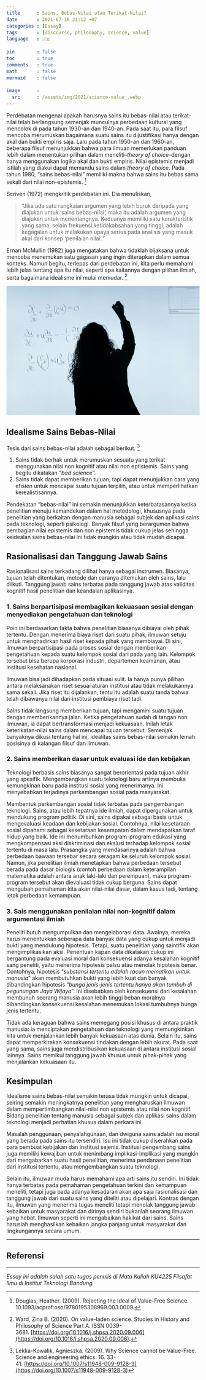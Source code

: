 ```yaml
---
title      : Sains, Bebas-Nilai atau Terikat-Nilai?
date       : 2021-07-16 21:12 +07
categories : [Essay]
tags       : [discourse, philosophy, science, value]
language   : 🇮🇩

pin        : false
toc        : true
comments   : true
math       : false
mermaid    : false

image      :
  src      : /assets/img/2021/science-value_.webp
---
```


Perdebatan mengenai apakah harusnya sains itu bebas-nilai atau terikat-nilai telah berlangsung semenjak munculnya perbedaan kultural yang mencolok di pada tahun 1930-an dan 1940-an. Pada saat itu, para filsuf mencoba merumuskan bagaimana suatu sains itu dijustifikasi hanya dengan akal dan bukti empiris saja. Lalu pada tahun 1950-an dan 1960-an, beberapa filsuf menunjukkan bahwa para ilmuan memerlukan panduan lebih dalam menentukan pilihan dalam meneliti–_theory of choice_–dengan hanya menggunakan logika akal dan bukti empiris. Nilai epistemis menjadi istilah yang diakui dapat memandu sains dalam _theory of choice_. Pada tahun 1980, “sains bebas-nilai” memiliki makna bahwa sains itu bebas sama sekali dari nilai non-epistemis. [^1]

Scriven (1972) mengkritik perdebatan ini. Dia menuliskan,

> “Jika ada satu rangkaian argumen yang lebih buruk daripada yang diajukan untuk ‘sains bebas-nilai’, maka itu adalah argumen yang diajukan untuk menentangnya. Keduanya memiliki satu karakteristik yang sama, selain frekuensi ketidakabsahan yang tinggi, adalah kegagalan untuk melakukan upaya serius pada analisis yang masuk akal dari konsep ‘penilaian nilai’.”

Ernan McMullin (1982) juga mengatakan bahwa tidaklah bijaksana untuk mencoba menemukan satu gagasan yang ingin diterapkan dalam semua konteks. Namun begitu, terlepas dari perdebatan ini, kita perlu memahami lebih jelas tentang apa itu nilai, seperti apa kaitannya dengan pilihan ilmiah, serta bagaimana idealisme ini mulai memudar. [^2]

![](/assets/img/2021/science-value.webp)

## Idealisme Sains Bebas-Nilai

Tesis dari sains bebas-nilai adalah sebagai berikut. [^3]

1.  Sains tidak berhak untuk merumuskan sesuatu yang terikat menggunakan nilai non kognitif atau nilai non eptistemis. Sains yang begitu dikatakan “_bad science_”.
2.  Sains tidak dapat memberikan tujuan, tapi dapat menunjukkan cara yang efisien untuk mencapai suatu tujuan terpilih, atau untuk memperlihatkan kerealistisannya.

Pendekatan “bebas-nilai” ini semakin menunjukkan keterbatasannya ketika penelitian menuju kemandekan dalam hal metodologi, khususnya pada penelitian yang berkaitan dengan manusia sebagai subjek dan aplikasi sains pada teknologi, seperti psikologi. Banyak filsuf yang berargumen bahwa pembagian nilai epistemis dan non epistemis tidak cukup jelas sehingga keidealan sains bebas-nilai ini tidak mungkin atau tidak mudah dicapai.

## Rasionalisasi dan Tanggung Jawab Sains

Rasionalisasi sains terkadang dilihat hanya sebagai instrumen. Biasanya, tujuan telah ditentukan, metode dan caranya ditemukan oleh sains, lalu diikuti. Tanggung jawab sains terbatas pada tanggung jawab atas validitas kognitif hasil penelitian dan keandalan aplikasinya.

### 1. Sains berpartisipasi membagikan kekuasaan sosial dengan menyediakan pengetahuan dan teknologi

Poin ini berdasarkan fakta bahwa penelitian biasanya dibiayai oleh pihak tertentu. Dengan menerima biaya riset dari suatu pihak, ilmuwan setuju untuk menghadirkan hasil riset kepada pihak yang membiayai. Di sini, ilmuwan berpartisipasi pada proses sosial dengan memberikan pengetahuan kepada suatu kelompok sosial dari pada yang lain. Kelompok tersebut bisa berupa korporasi industri, departemen keamanan, atau institusi kesehatan nasional.

Ilmuwan bisa jadi dihadapkan pada situasi sulit. Ia hanya punya pilihan antara melaksanakan riset sesuai aturan institusi atau tidak melakukannya sama sekali. Jika riset itu dijalankan, tentu itu adalah suatu tanda bahwa telah dibawanya nilai dari institusi pembiaya riset tadi.

Sains tidak langsung memberikan tujuan, tapi mengamini suatu tujuan dengan memberikannya jalan. Ketika pengetahuan sudah di tangan non ilmuwan, ia dapat bertransformasi menjadi kekuasaan. Inilah letak keterikatan-nilai sains dalam mencapai tujuan tersebut. Semenjak banyaknya dikusi tentang hal ini, idealitas sains bebas-nilai semakin lemah posisinya di kalangan filsuf dan ilmuwan.

### 2. Sains memberikan dasar untuk evaluasi ide dan kebijakan

Teknologi berbasis sains biasanya sangat berorientasi pada tujuan akhir yang spesifik. Mengembangkan suatu teknologi baru artinya membuka kemungkinan baru pada institusi sosial yang menerimanya. Ini menyebabkan terjadinya perkembangan sosial pada masyarakat.

Membentuk perkembangan sosial tidak terbatas pada pengembangan teknologi. Sains, atau lebih tepatnya ide ilmiah, dapat dipergunakan untuk mendukung program politik. Di sini, sains dipakai sebagai basis untuk mengevaluasi keadaan dan kebijakan sosial. Contohnya, nilai kesetaraan sosial dipahami sebagai kesetaraan kesempatan dalam mendapatkan taraf hidup yang baik. Ide ini menumbuhkan program-program edukasi yang mengkompensasi aksi diskriminasi dan ekslusi terhadap kelompok sosial tertentu di masa lalu. Prasangka yang mendasarinya adalah bahwa perbedaan bawaan tersebar secara seragam ke seluruh kelompok sosial. Namun, jika penelitian ilmiah menetapkan bahwa perbedaan tersebut berada pada dasar biologis (contoh perbedaan dalam keterampilan matematika adalah antara anak laki-laki dan perempuan), maka program-program tersebut akan dievaluasi tidak cukup berguna. Sains dapat mengubah pemahaman kita akan nilai-nilai dasar, dalam kasus tadi, tentang letak perbedaan kemampuan.

### 3. Sais menggunakan penilaian nilai non-kognitif dalam argumentasi ilmiah

Peneliti butuh mengumpulkan dan mengelaborasi data. Awalnya, mereka harus menentukkan seberapa data banyak data yang cukup untuk menjadi bukti yang mendukung hipotesis. Tetapi, suatu penelitian yang saintifik akan mengimplikasikan aksi. Penentuan kapan data dikatakan cukup ini bergantung pada evaluasi moral dari konsekuensi adanya kesalahan kognitif sang peneliti, yaitu menerima hipotesis palsu atau menolak hipotesis benar. Contohnya, hipotesis “_substansi tertentu adalah racun mematikan untuk manusia_” akan membutuhkan bukti yang lebih kuat dan banyak dibandingkan hipotesis “_bunga jenis-jenis tertentu hanya akan tumbuh di pegunungan Jaya Wijaya_”. Ini disebabkan oleh konsekuensi dari kesalahan membunuh seorang manusia akan lebih tinggi beban moralnya dibandingkan konsekuensi kesalahan menemukan lokasi tumbuhnya bunga jenis tertentu.

Tidak ada keraguan bahwa sains memegang posisi khusus di antara praktik manusia: ia menciptakan pengetahuan dan teknologi yang memungkinkan kita untuk menjalankan lebih banyak kekuasaan atas dunia. Selain itu, sains dapat memperkirakan konsekuensi tindakan dengan lebih akurat. Pada saat yang sama, sains juga mendistribusikan kekuasaan di antara institusi sosial lainnya. Sains memikul tanggung jawab khusus untuk pihak-pihak yang menjalankan kekuasaan itu.

## Kesimpulan

Idealisme sains bebas-nilai semakin terasa tidak mungkin untuk dicapai, seiring semakin meningkatnya penelitian yang mengharuskan ilmuwan dalam mempertimbangkan nilai-nilai non epistemis atau nilai non kognitif. Bidang penelitian tentang manusia sebagai subjek dan aplikasi sains dalam teknologi menjadi perhatian khusus dalam perkara ini.

Masalah penggunaan, penyalahgunaan, dan dwiguna sains adalah isu moral yang berada pada sains itu tersendiri. Isu ini tidak cukup diserahkan pada para pembuat kebijakan dan institusi sejenis. Institusi pengembang sains juga memiliki kewajiban untuk menimbang implikasi-implikasi yang mungkin dari mengabarkan suatu hasil penelitian, menerima pendanaan penelitian dari institusi tertentu, atau mengembangkan suatu teknologi.

Selain itu, ilmuwan muda harus memahami apa arti sains itu sendiri. Ini tidak hanya terbatas pada pemahaman pengetahuan terkini dan kemampuan meneliti, tetapi juga pada adanya kesadaran akan apa saja rasionalisasi dan tanggung jawab dari suatu sains yang diteliti atau dipelajari. Kontras dengan itu, ilmuwan yang menerima tugas meneliti tetapi menolak tanggung jawab kebaikan untuk masyarakat dan dirinya sendiri bukanlah seorang ilmuwan yang hebat. Ilmuwan seperti ini mengabaikan hakikat dari sains. Sains haruslah menghasilkan kebaikan jangka panjang untuk masyarakat dan lingkungannya secara umum.

---

## Referensi

[^1]:  Douglas, Heather. (2009). Rejecting the Ideal of Value-Free Science. 10.1093/acprof:oso/9780195308969.003.0009.
[^2]: Ward, Zina B. (2020). On value-laden science. Studies in History and Philosophy of Science Part A. ISSN 0039-3681. [https://doi.org/10.1016/j.shpsa.2020.09.006](https://doi.org/10.1016/j.shpsa.2020.09.006).
[^3]: Lekka-Kowalik, Agnieszka. (2009). Why Science cannot be Value-Free. Science and engineering ethics. 16. 33-41. [https://doi.org/10.1007/s11948-009-9128-3](https://doi.org/10.1007/s11948-009-9128-3)

---

_Essay ini adalah salah satu tugas penulis di Mata Kuliah KU4225 Filsafat Ilmu di Institut Teknologi Bandung._
